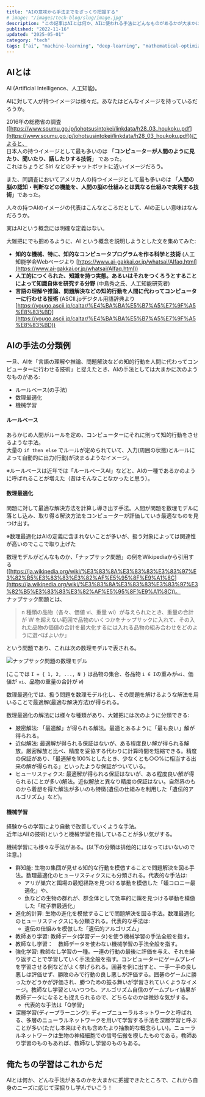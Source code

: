 ```yaml
---
title: "AIの意味から手法までをざっくり把握する"
# image: "/images/tech-blog/slug/image.jpg"
description: "この記事はAIとは何か、AIに使われる手法にどんなものがあるかが大まかに把握するための備忘録である。"
published: "2022-11-16"
updated: "2025-05-01"
category: "tech"
tags: ["ai", "machine-learning", "deep-learning", "mathematical-optimization"]
---
```


## AIとは

AI (Artificial Intelligence、人工知能)。

AIに対して人が持つイメージは様々だ。あなたはどんなイメージを持っているだろうか。

2016年の総務省の調査([https://www.soumu.go.jp/johotsusintokei/linkdata/h28_03_houkoku.pdf](https://www.soumu.go.jp/johotsusintokei/linkdata/h28_03_houkoku.pdf))によると、  
日本人の持つイメージとして最も多いのは 「**コンピューターが人間のように見たり、聞いたり、話したりする技術**」 であった。  
これはちょうど Siri などのチャットボットに近いイメージだろう。

また、同調査においてアメリカ人の持つイメージとして最も多いのは 「**人間の脳の認知・判断などの機能を、人間の脳の仕組みとは異なる仕組みで実現する技術**」であった。

人々の持つAIのイメージの代表はこんなところだとして、AIの正しい意味はなんだろうか。

実はAIという概念には明確な定義はない。

大雑把にでも掴めるように、AI という概念を説明しようとした文を集めてみた:

- **知的な機械、特に、知的なコンピュータプログラムを作る科学と技術**
  (人工知能学会Webページより [https://www.ai-gakkai.or.jp/whatsai/AIfaq.html](https://www.ai-gakkai.or.jp/whatsai/AIfaq.html))
- **人工的につくられた、知識を持つ実態。あるいはそれをつくろうとすることによって知識自体を研究する分野**
  (中島秀之氏、人工知能研究者)
- **言語の理解や推論、問題解決などの知的行動を人間に代わってコンピューターに行わせる技術**
  (ASCII.jpデジタル用語辞典より [https://yougo.ascii.jp/caltar/%E4%BA%BA%E5%B7%A5%E7%9F%A5%E8%83%BD](https://yougo.ascii.jp/caltar/%E4%BA%BA%E5%B7%A5%E7%9F%A5%E8%83%BD))

## AIの手法の分類例

一旦、AIを「言語の理解や推論、問題解決などの知的行動を人間に代わってコンピューターに行わせる技術」と捉えたとき、AIの手法としては大まかに次のようなものがある:

- ルールベース(の手法)
- 数理最適化
- 機械学習

#### ルールベース

あらかじめ人間がルールを定め、コンピューターにそれに則って知的行動をさせるような手法。  
大量の `if then else` でルールが定められていて、入力(周囲の状態)とルールによって自動的に出力(行動)が決まるようなイメージ。

※ルールベースは近年では「ルールベースAI」などと、AIの一種であるかのように呼ばれることが増えた（昔はそんなことなかったと思う）。

#### 数理最適化

問題に対して最適な解決方法を計算し導き出す手法。人間が問題を数理モデルに落とし込み、取り得る解決方法をコンピューターが評価していき最適なものを見つけ出す。

※数理最適化はAIの定義に含まれないことが多いが、扱う対象によっては関連性が高いのでここで取り上げた

数理モデルがどんなものか、「ナップサック問題」の例をWikipediaから引用する([https://ja.wikipedia.org/wiki/%E3%83%8A%E3%83%83%E3%83%97%E3%82%B5%E3%83%83%E3%82%AF%E5%95%8F%E9%A1%8C](https://ja.wikipedia.org/wiki/%E3%83%8A%E3%83%83%E3%83%97%E3%82%B5%E3%83%83%E3%82%AF%E5%95%8F%E9%A1%8C))。  
ナップサック問題とは、

> n 種類の品物（各々、価値 vi、重量 wi）が与えられたとき、重量の合計が W を超えない範囲で品物のいくつかをナップサックに入れて、その入れた品物の価値の合計を最大化するには入れる品物の組み合わせをどのように選べばよいか」

という問題であり、これは次の数理モデルで表される。

![ナップサック問題の数理モデル](/images/tech-blog/2022-ai-methods/knapsack-problem.avif)

(ここでは `I = { 1, 2, ..., N }` は品物の集合、各品物 `i ∈ I`の重みが`wi`、価値が `vi`、品物の重量の合計が `W`)

数理最適化では、扱う問題を数理モデル化し、その問題を解けるような解法を用いることで最適解(最適な解決方法)が得られる。

数理最適化の解法には様々な種類があり、大雑把には次のように分類できる:

- 厳密解法: 「最適解」が得られる解法。最適とあるように「最も良い」解が得られる。
- 近似解法: 最適解が得られる保証はないが、ある程度良い解が得られる解放。厳密解放と比べ、精度を妥協する代わりに計算時間を短縮できる。精度の保証があり、「最適解を100%としたとき、少なくとも○○%に相当する出来の解が得られる」といったような保証がついている。
- ヒューリスティクス: 最適解が得られる保証はないが、ある程度良い解が得られる(ことが多い)解法。近似解放と異なり精度の保証はない。自然界のものから着想を得た解法が多いのも特徴(遺伝の仕組みを利用した「遺伝的アルゴリズム」など)。

#### 機械学習

経験からの学習により自動で改善していくような手法。  
近年はAI(の技術)というと機械学習を指していることが多い気がする。

機械学習にも様々な手法がある。(以下の分類は排他的にはなってはいないので注意。)

- 群知能: 生物の集団が見せる知的な行動を模倣することで問題解決を図る手法。数理最適化のヒューリスティクスにも分類される。代表的な手法は:
  - アリが巣穴と餌場の最短経路を見つける挙動を模倣した「蟻コロニー最適化」や、
  - 魚などの生物の群れが、群全体として効率的に餌を見つける挙動を模倣した「粒子群最適化」
- 進化的計算: 生物の進化を模倣することで問題解決を図る手法。数理最適化のヒューリスティクスにも分類される。代表的な手法は:
  - 遺伝の仕組みを模倣した「遺伝的アルゴリズム」
- 教師あり学習: 教師データ(学習データ)を使う機械学習の手法全般を指す。
- 教師なし学習：　教師データを使わない機械学習の手法全般を指す。
- 強化学習: 教師なし学習の一種。一連の行動の最後に評価を与え、それを繰り返すことで学習していく手法全般を指す。コンピューターにゲームプレイを学習させる例などがよく挙げられる。囲碁を例に出すと、一手一手の良し悪しは評価せず、勝敗のみで行動の良し悪しが評価する。囲碁のゲームに勝ったかどうかが評価され、勝つための振る舞いが学習されていくようなイメージ。教師なし学習といいつつも、アルゴリズム自信のゲームプレイ結果が教師データになるとも捉えられるので、どちらなのかは微妙な気がする。
  - 代表的な手法は「Q学習」
- 深層学習(ディープラーニング): ディープニューラルネットワークと呼ばれる、多層のニューラルネットワークを用いて学習する手法を深層学習と呼ぶことが多い(ただし本来はそれも含めたより抽象的な概念らしい)。ニューラルネットワークは生物の神経細胞での信号伝搬を模したものである。教師あり学習のものもあれば、教師なし学習のものもある。

## 俺たちの学習はこれからだ

AIとは何か、どんな手法があるのかを大まかに把握できたところで、これから自身のニーズに応じて深掘りし学んでいこう！

